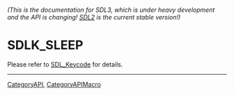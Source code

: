 ###### (This is the documentation for SDL3, which is under heavy development and the API is changing! [SDL2](https://wiki.libsdl.org/SDL2/) is the current stable version!)
# SDLK_SLEEP

Please refer to [SDL_Keycode](SDL_Keycode) for details.

----
[CategoryAPI](CategoryAPI), [CategoryAPIMacro](CategoryAPIMacro)

